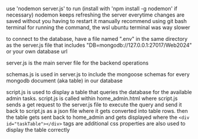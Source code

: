 use 'nodemon server.js' to run (install with 'npm install -g nodemon' if necessary)
nodemon keeps refreshing the server everytime changes are saved without you having to restart it manually
recommend using git bash terminal for running the command, the wsl ubuntu terminal was way slower

to connect to the database, have a file named ".env" in the same directory as the server.js file that includes "DB=mongodb://127.0.0.1:27017/Web2024" or your own database url

server.js is the main server file for the backend operations

schemas.js is used in server.js to include the mongoose schemas for every mongodb document (aka table) in our database

script.js is used to display a table that queries the database for the available admin tasks. script.js is called within home_admin.html where script.js sends a get request to the server.js file to execute the query and send it back to script.js as a json file where it gets converted into table rows. then the table gets sent back to home_admin and gets displayed where the `<div id="taskTable"></div>` tags are
additional css properties are also used to display the table correctly


